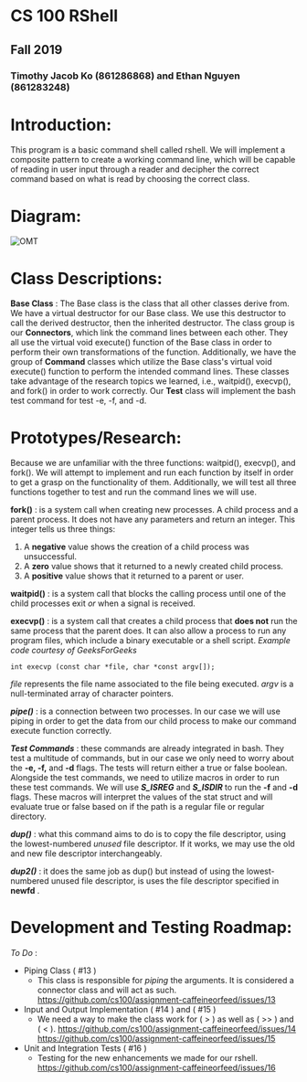# CS 100 RShell
## Fall 2019
### Timothy Jacob Ko (861286868) and Ethan Nguyen (861283248)

# Introduction:
This program is a basic command shell called rshell. We will implement a composite pattern to create a working command line, which will be capable of reading in user input through a reader and decipher the correct command based on what is read by choosing the correct class.

# Diagram:
![OMT](https://raw.githubusercontent.com/cs100/assignment-caffeineorfeed/master/images/Rshell%20OMT%20(3).png?token=ANL74FOELJN7WNWP7I3KSP257MND2)

# Class Descriptions:
**Base Class** : The Base class is the class that all other classes derive from. We have a virtual destructor for our Base class. We use this destructor to call the derived destructor, then the inherited destructor.
The class group is our **Connectors**, which link the command lines between each other. They all use the virtual void execute() function of the Base class in order to perform their own transformations of the function. Additionally, we have the group of **Command** classes which utilize the Base class's virtual void execute() function to perform the intended command lines. These classes take advantage of the research topics we learned, i.e., waitpid(), execvp(), and fork() in order to work correctly. Our **Test** class will implement the bash test command for test -e, -f, and -d. 

# Prototypes/Research:
Because we are unfamiliar with the three functions: waitpid(), execvp(), and fork(). We will attempt to implement and run each function by itself in order to get a grasp on the functionality of them. Additionally, we will test all three functions together to test and run the command lines we will use.

**fork()** : is a system call when creating new processes. A child process and a parent process. It does not have any parameters and return an integer. This integer tells us three things:
   1. A **negative** value shows the creation of a child process was unsuccessful.
   2. A **zero** value shows that it returned to a newly created child process.
   3. A **positive** value shows that it returned to a parent or user.
   
**waitpid()** : is a system call that blocks the calling process until one of the child processes exit *or* when a signal is received.

**execvp()** : is a system call that creates a child process that **does not** run the same process that the parent does. It can also allow a process to run any program files, which include a binary executable or a shell script.
*Example code courtesy of GeeksForGeeks*
```
int execvp (const char *file, char *const argv[]);
```
 *file* represents the file name associated to the file being executed.
 *argv* is a null-terminated array of character pointers.
 
 ***pipe()*** : is a connection between two processes. In our case we will use piping in order to get the data from our child process to make our command execute function correctly.
 
 ***Test Commands*** : these commands are already integrated in bash. They test a multitude of commands, but in our case we only need to worry about the **-e, -f,** and **-d** flags. The tests will return either a true or false boolean.
Alongside the test commands, we need to utilize macros in order to run these test commands. We will use ***S_ISREG*** and ***S_ISDIR*** to run the **-f** and **-d** flags. These macros will interpret the values of the stat struct and will evaluate true or false based on if the path is a regular file or regular directory.
 
 ***dup()*** : what this command aims to do is to copy the file descriptor, using the lowest-numbered *unused* file descriptor. If it works, we may use the old and new file descriptor interchangeably.
 
 ***dup2()*** : it does the same job as dup() but instead of using the lowest-numbered unused file descriptor, is uses the file descriptor specified in __newfd__ .
 
 
 
# Development and Testing Roadmap:
_To Do_ : 
  * Piping Class ( #13 ) 
      * This class is responsible for *piping* the arguments. It is considered a connector class and will act as such.
         https://github.com/cs100/assignment-caffeineorfeed/issues/13
  * Input and Output Implementation ( #14 ) and ( #15 )
      * We need a way to make the class work for ( > ) as well as ( >> ) and ( < ).
         https://github.com/cs100/assignment-caffeineorfeed/issues/14
         https://github.com/cs100/assignment-caffeineorfeed/issues/15
  * Unit and Integration Tests ( #16 )
      * Testing for the new enhancements we made for our rshell.
      https://github.com/cs100/assignment-caffeineorfeed/issues/16
